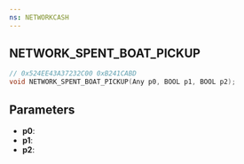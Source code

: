 ```yaml
---
ns: NETWORKCASH
---
```

## NETWORK_SPENT_BOAT_PICKUP

```c
// 0x524EE43A37232C00 0xB241CABD
void NETWORK_SPENT_BOAT_PICKUP(Any p0, BOOL p1, BOOL p2);
```


## Parameters
* **p0**: 
* **p1**: 
* **p2**: 

